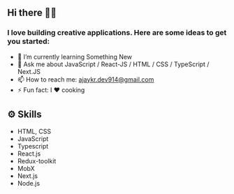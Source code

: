 ## Hi there 👋🏻

### I love building creative applications. Here are some ideas to get you started:
  - 🌱 I’m currently learning Something New
  - 💬 Ask me about JavaScript / React-JS / HTML / CSS / TypeScript / Next.JS
  - 📫 How to reach me: ajaykr.dev914@gmail.com
  - ⚡ Fun fact: I ❤️ cooking
  
## ⚙️ Skills
  - HTML, CSS
  - JavaScript
  - Typescript
  - React.js
  - Redux-toolkit
  - MobX
  - Next.js
  - Node.js
  
